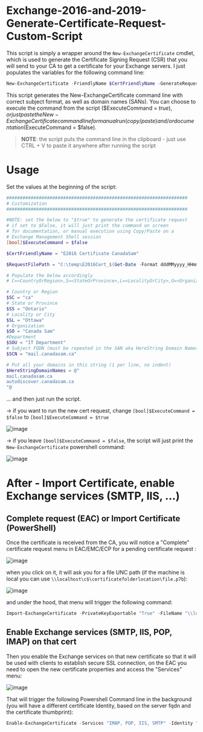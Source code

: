 # Exchange-2016-and-2019-Generate-Certificate-Request-Custom-Script

This script is simply a wrapper around the ```New-ExchangeCertificate``` cmdlet, which is used to generate the Certificate Signing Request (CSR) that you will send to your CA to get a certificate for your Exchange servers. I just populates the variables for the following command line:

```powershell
New-ExchangeCertificate -FriendlyName $CertFriendlyName -GenerateRequest -KeySize 2048 -SubjectName $SubjectName -DomainName $DomainNames -PrivateKeyExportable $true -RequestFile $RequestFilePath -ErrorAction Stop
```

This script generates the New-ExchangeCertificate command line with correct subject format, as well as domain names (SANs). You can choose to execute the command from the script ($ExecuteCommand = $true), or just paste the New-ExchangeCertificate command line for manual run (copy/paste) and/or documentation ($ExecuteCommand = $false).

> **NOTE**: the script puts the command line in the clipboard - just use CTRL + V to paste it anywhere after running the script

# Usage

Set the values at the beginning of the script:

```powershell
###################################################################
# Customization
###################################################################

#NOTE: set the below to "$true" to generate the certificate request
# if set to $False, it will just print the command on screen
# for documentation, or manual execution using Copy/Paste on a
# Exchange Management Shell session
[bool]$ExecuteCommand = $false

$CertFriendlyName = "E2016 Certificate CanadaSam"

$RequestFilePath = "C:\temp\E2016Cert_$(Get-Date -Format dddMMyyyy_HHmmss).req"

# Populate the below accordingly
# C=<CountryOrRegion>,S=<StateOrProvince>,L=<LocalityOrCity>,O=<Organization>,OU=<Department>]

# Country or Region
$SC = "ca"
# State or Province
$SS = "Ontario"
# Locality or City
$SL = "Ottawa"
# Organization
$SO = "Canada Sam"
#Department
$SOU = "IT Department"
# Subject FQDN (must be repeated in the SAN aka HereString Domain Names
$SCN = "mail.canadasam.ca"

# Put all your domains in this string (1 per line, no indent)
$HereStringDomainNames = @"
mail.canadasam.ca
autodiscover.canadasam.ca
"@
```

... and then just run the script.

-> if you want to run the new cert request, change ```[bool]$ExecuteCommand = $false``` to ```[bool]$ExecuteCommand = $true```

![image](https://user-images.githubusercontent.com/33433229/126735538-c9704310-5f48-45a4-8fdf-908c482286ff.png)


-> if you leave ```[bool]$ExecuteCommand = $false```, the script will just print the ```New-ExchangeCertificate``` powershell command:

![image](https://user-images.githubusercontent.com/33433229/126735478-916b9b6d-868b-427a-bd44-d00af802fe3d.png)

# After - Import Certificate, enable Exchange services (SMTP, IIS, ...)

## Complete request (EAC) or Import Certificate (PowerShell)

Once the certificate is received from the CA, you will notice a "Complete" certificate request menu in EAC/EMC/ECP for a pending certificate request :

![image](https://user-images.githubusercontent.com/33433229/126807911-fbea32c2-dbee-4909-b8e9-16e39db684a7.png)

when you click on it, it will ask you for a file UNC path (if the machine is local you can use ```\\localhost\c$\certificatefolderlocation\file.p7b```):

![image](https://user-images.githubusercontent.com/33433229/126808007-bbadbcf7-624c-4880-a9e6-b047c7638501.png)

and under the hood, that menu will trigger the following command:

```powershell
Import-ExchangeCertificate -PrivateKeyExportable "True" -FileName "\\localhost\c$\certificates\Cert_File_Received_From_CA.p7b" -Server "Server.fqdn" 
```

## Enable Exchange services (SMTP, IIS, POP, IMAP) on that cert

Then you enable the Exchange services on that new certificate so that it will be used with clients to establish secure SSL connection, on the EAC you need to open the new certificate properties and access the "Services" menu:

![image](https://user-images.githubusercontent.com/33433229/126808165-ae691a1d-da88-49d7-a75e-f3d2549ef3fc.png)

That will trigger the following Powershell Command line in the background (you will have a different certificate Identity, based on the server fqdn and the certificate thumbprint):

```powershell
Enable-ExchangeCertificate -Services "IMAP, POP, IIS, SMTP" -Identity "Myserver.fqdn\17BE570EFE20836063EE1771C0D18482FBB03846" -Force "True" 
```
